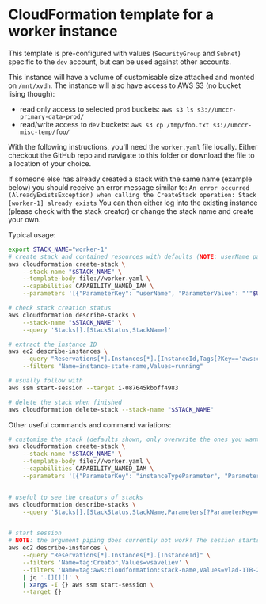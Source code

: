 # CloudFormation template for a worker instance
This template is pre-configured with values (`SecurityGroup` and `Subnet`) specific to the `dev` account, but can be used against other accounts.

This instance will have a volume of customisable size attached and monted on `/mnt/xvdh`. The instance will also have access to AWS S3 (no bucket lising though):
- read only access to selected `prod` buckets: `aws s3 ls s3://umccr-primary-data-prod/`
- read/write access to `dev` buckets: `aws s3 cp /tmp/foo.txt s3://umccr-misc-temp/foo/`

With the following instructions, you'll need the `worker.yaml` file locally. Either checkout the GitHub repo and navigate to this folder or download the file to a location of your choice.

If someone else has already created a stack with the same name (example below) you should receive an error message similar to:
`An error occurred (AlreadyExistsException) when calling the CreateStack operation: Stack [worker-1] already exists`
You can then either log into the existing instance (please check with the stack creator) or change the stack name and create your own.

Typical usage:
```bash
export STACK_NAME="worker-1"
# create stack and contained resources with defaults (NOTE: userName parameter is mandatory)
aws cloudformation create-stack \
    --stack-name "$STACK_NAME" \
    --template-body file://worker.yaml \
    --capabilities CAPABILITY_NAMED_IAM \
    --parameters '[{"ParameterKey": "userName", "ParameterValue": "'"$USER"'"}]'

# check stack creation status
aws cloudformation describe-stacks \
    --stack-name "$STACK_NAME" \
    --query 'Stacks[].[StackStatus,StackName]'

# extract the instance ID
aws ec2 describe-instances \
    --query "Reservations[*].Instances[*].[InstanceId,Tags[?Key=='aws:cloudformation:stack-name'].Value]" \
    --filters "Name=instance-state-name,Values=running"

# usually follow with
aws ssm start-session --target i-087645kboff4983

# delete the stack when finished
aws cloudformation delete-stack --stack-name "$STACK_NAME"
```

Other useful commands and command variations:
```bash
# customise the stack (defaults shown, only overwrite the ones you want to change)
aws cloudformation create-stack \
    --stack-name "$STACK_NAME" \
    --template-body file://worker.yaml \
    --capabilities CAPABILITY_NAMED_IAM \
    --parameters '[{"ParameterKey": "instanceTypeParameter", "ParameterValue": "m4.large"}, {"ParameterKey": "instanceMaxSpotPriceParameter", "ParameterValue": "0.04"}, {"ParameterKey": "instanceDiskSpaceParameter", "ParameterValue": "100"}, {"ParameterKey": "instanceSecurityGroup", "ParameterValue": "sg-c13f6abc"}, {"ParameterKey": "instanceSubnet", "ParameterValue": "subnet-d93b35be"}, {"ParameterKey": "userName", "ParameterValue": "'"$USER"'"}]'


# useful to see the creators of stacks
aws cloudformation describe-stacks \
    --query 'Stacks[].[StackStatus,StackName,Parameters[?ParameterKey==`userName`]]'


# start session
# NOTE: the argument piping does currently not work! The session starts, but is immediately terminated. Issue submitted to AWS support.
aws ec2 describe-instances \
    --query "Reservations[*].Instances[*].[InstanceId]" \
    --filters 'Name=tag:Creator,Values=vsaveliev' \
    --filters 'Name=tag:aws:cloudformation:stack-name,Values=vlad-1TB-2' \
    | jq '.[][][]' \
    | xargs -I {} aws ssm start-session \
    --target {}
```
